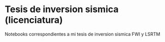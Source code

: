 # Tesis de inversion sismica (licenciatura)
Notebooks correspondientes a mi tesis de inversion sismica FWI y LSRTM
